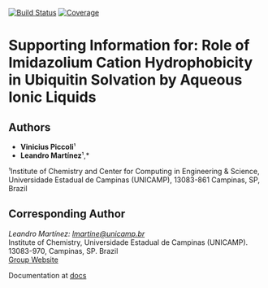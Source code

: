 [![Build Status](https://github.com/viniciuspiccoli/Piccoli_Martinez_2024_JMolLiq.jl/actions/workflows/CI.yml/badge.svg?branch=main)](https://github.com/viniciuspiccoli/Piccoli_Martinez_2024_JMolLiq.jl/actions/workflows/CI.yml?query=branch%3Amain)
[![Coverage](https://codecov.io/gh/viniciuspiccoli/Piccoli_Martinez_2024_JMolLiq.jl/branch/main/graph/badge.svg)](https://codecov.io/gh/viniciuspiccoli/Piccoli_Martinez_2024_JMolLiq.jl)


# Supporting Information for: Role of Imidazolium Cation Hydrophobicity in Ubiquitin Solvation by Aqueous Ionic Liquids

## Authors
- **Vinicius Piccoli**¹
- **Leandro Martínez**¹,*


¹Institute of Chemistry and Center for Computing in Engineering & Science, Universidade Estadual de Campinas (UNICAMP), 13083-861 Campinas, SP, Brazil

## Corresponding Author
*Leandro Martínez: lmartine@unicamp.br*  
Institute of Chemistry, Universidade Estadual de Campinas (UNICAMP).  
13083-970, Campinas, SP. Brazil  
[Group Website](http://m3g.iqm.unicamp.br)


Documentation at [docs](https://viniciuspiccoli.github.io/Piccoli_Martinez_2024_JMolLiq.jl/dev/)
